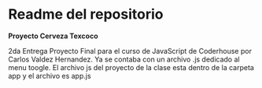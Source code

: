 # Readme del repositorio

**Proyecto Cerveza Texcoco**

2da Entrega Proyecto Final para el curso de JavaScript de Coderhouse por Carlos Valdez Hernandez.
Ya se contaba con un archivo .js dedicado al menu toogle. El archivo js del proyecto de la clase esta dentro de la carpeta app y el archivo es app.js
